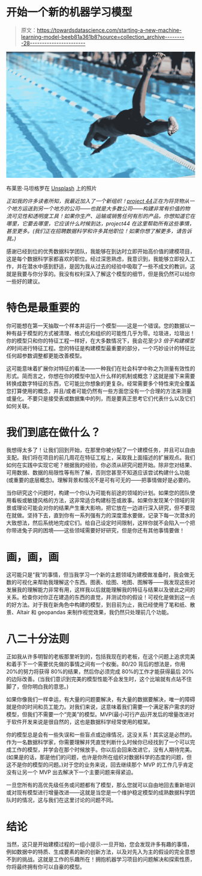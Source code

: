 # 开始一个新的机器学习模型

> 原文：<https://towardsdatascience.com/starting-a-new-machine-learning-model-beeb81a361b8?source=collection_archive---------28----------------------->

![](img/6cb5a54159c2b8260d17247960b4033c.png)

布莱恩·马坦格罗在 [Unsplash](https://unsplash.com/s/photos/start?utm_source=unsplash&utm_medium=referral&utm_content=creditCopyText) 上的照片

*正如我的许多读者所知，我最近加入了一个新组织！*[*project 44*](https://www.project44.com)*正在为将货物从一个地方运送到另一个地方的公司——也就是大多数公司——构建非常有价值的物流可见性和透明度工具！如果你生产、运输或销售任何有形的产品，你想知道它在哪里，它要去哪里，它应该什么时候到达，project44 在这里帮助所有这些事情，甚至更多。(我们正在招聘数据科学和许多其他职位！如果你想了解更多，请告诉我。)*

感谢已经到位的优秀数据科学团队，我能够在到达时立即开始高价值的建模项目，这是每个数据科学家都喜欢的职位。经过深思熟虑，我意识到，我能够立即投入工作，并在潜水中感到舒适，是因为我从过去的经验中吸取了一些不成文的教训，这就是我要与你分享的。我没有权利深入了解这个模型的细节，但是我仍然可以给你一些好的建议。

# 特色是最重要的

你可能想在第一天抽取一个样本并运行一个模型——这是一个错误。您的数据以一种有益于模型的方式被清理、格式化和组织的可能性几乎为零。垃圾进，垃圾出！你的模型只和你的特征工程一样好，在大多数情况下，我会花至少*3 倍于构建模型的*时间进行特征工程。您的特征是构建模型最重要的部分，一个巧妙设计的特征比任何超参数调整都更能改善模型。

这可能意味着扩展你对特征的看法——一种我们在社会科学中称之为测量有效性的形式。简而言之，你想在你的模型中加入什么样的机制或概念？这就是接下来需要转换成数字特征的东西，它可能比你想象的更复杂。经常需要多个特性来完全覆盖您打算使用的概念，并且/或者可能仍然有一些方面您没有一个合理的方法来测量或量化。不要只是接受表或数据集中的列，而是要真正思考它们代表什么以及它们如何关联。

# 我们到底在做什么？

我想得太多了！让我们回到开始，在那里你被分配了一个建模任务，并且可以自由支配。我们将在项目的前几周花在特征工程上，采取我上面描述的扩展观点。我们如何在实践中实现它呢？根据我的经验，你必须从研究问题开始。除非您对结果、可用数据、数据的局限性等有所了解，否则您甚至不知道应该尝试构建什么功能(或重要的底层概念)。理解背景和情况不是可有可无的——把事情做好是必要的。

当你研究这个问题时，构建一个你认为可能有前途的领域的计划。如果您的团队使用看板或敏捷风格的方法，这非常适合构建标签或故事。如果你发现某个领域的背景或理论可能会对你的结果产生重大影响，把它放在一边进行深入研究，但不要现在就做。坚持下去，直到你有一系列强有力的深度潜水要做，记录下每一次潜水的大致想法，然后系统地完成它们。给自己设定时间限制，这样你就不会陷入一个把你带进兔子洞的困境——这些领域需要好好研究，但是你还有其他事情要做！

# 画，画，画

这可能只是“我”的事情，但当我学习一个新的主题领域为建模做准备时，我会做无数的可视化来帮助我理解这个东西。图表、绘图、地图、图解等——我发现这些对发展我的理解能力非常有用，这样我以后就能理解我的特征与结果以及彼此之间的关系。检查你对你正在建造的东西的直觉，并测试你的假设！可视化是做到这一点的好方法。对于我在新角色中构建的模型，到目前为止，我已经使用了笔和纸、散景、Altair 和 geopandas 来制作视觉效果，我仍然只处理前几个功能。

# 八二十分法则

正如我从许多明智的老板那里听到的，包括我现在的老板，在这个问题上追求完美和着手下一个需要优先做的事情之间有一个权衡。80/20 背后的想法是，你用 20%的努力将获得 80%的结果，然后你必须完成 80%的工作才能获得最后 20%的边际改善。(当我们意识到完美的模型性能不会发生时，这个比喻就有点站不住脚了，但你明白我的意思。)

如果你像我们一样幸运，有大量的问题要解决，有大量的数据要解决，唯一的障碍就是你的时间和员工能力。对我们来说，这意味着我们需要一个满足客户需求的好模型，但我们不需要一个“完美”的模型。MVP(最小可行产品)开发后的增量改进对于软件开发来说是很自然的，这也是数据科学经常使用的框架。

你的模型总是会有一些失误和一些盲点或边缘情况，这没关系！其实这是必然的。作为一名数据科学家，你需要理解并凭直觉判断什么时候你已经找到了一个可以完成工作的模型，并学会在那个时候放手。你以后会回来改进它，没有人期待完美。(如果是的话，那是他们的问题，也许是你所在组织对数据科学的态度的问题，但这不是你的模型的问题。)对于您的业务来说，回去继续那个 MVP 的工作几乎肯定没有让另一个 MVP 出去解决下一个主要问题来得紧迫。

一旦您所有的高优先级任务或问题都有了模型，那么您就可以自由地回去重新培训或对现有模型进行增量改进——这就是当您是一个维护稳定模型的成熟数据科学团队时的情况，这与我们在这里讨论的问题不同。

# 结论

当然，这只是开始建模过程的一组小提示-一旦开始，您会发现许多有趣的事情，例如数据中的特质、生成要素的新的创新方法，以及对先入为主的假设的完全意想不到的挑战。这就是工作的乐趣所在！拥抱机器学习项目的问题解决和探索性质，你将最终拥有你可以自豪的模型。